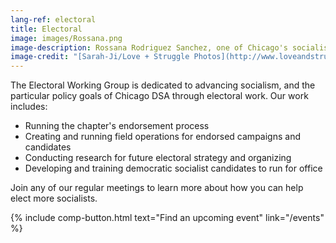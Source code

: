```yaml
---
lang-ref: electoral
title: Electoral
image: images/Rossana.png
image-description: Rossana Rodriguez Sanchez, one of Chicago's socialist alderpersons, speaks at a car caravan kickoff on May 30, 2020.
image-credit: "[Sarah-Ji/Love + Struggle Photos](http://www.loveandstrugglephotos.com/)"
---
```


The Electoral Working Group is dedicated to advancing socialism, and the particular policy goals of Chicago DSA through electoral work. Our work includes:

- Running the chapter's endorsement process
- Creating and running field operations for endorsed campaigns and candidates
- Conducting research for future electoral strategy and organizing
- Developing and training democratic socialist candidates to run for office

Join any of our regular meetings to learn more about how you can help elect more socialists.

{% include comp-button.html text="Find an upcoming event" link="/events" %}
